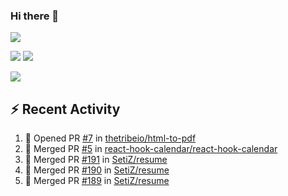 ### Hi there 👋

![](https://github-profile-summary-cards.vercel.app/api/cards/profile-details?username=SetiZ&theme=github_dark)

![](https://github-profile-summary-cards.vercel.app/api/cards/repos-per-language?username=SetiZ&theme=github_dark)
![](https://github-profile-summary-cards.vercel.app/api/cards/most-commit-language?username=SetiZ&theme=github_dark)

![](https://github-profile-summary-cards.vercel.app/api/cards/stats?username=SetiZ&theme=github_dark)

## :zap: Recent Activity	

<!--START_SECTION:activity-->
1. 💪 Opened PR [#7](https://github.com/thetribeio/html-to-pdf/pull/7) in [thetribeio/html-to-pdf](https://github.com/thetribeio/html-to-pdf)
2. 🎉 Merged PR [#5](https://github.com/react-hook-calendar/react-hook-calendar/pull/5) in [react-hook-calendar/react-hook-calendar](https://github.com/react-hook-calendar/react-hook-calendar)
3. 🎉 Merged PR [#191](https://github.com/SetiZ/resume/pull/191) in [SetiZ/resume](https://github.com/SetiZ/resume)
4. 🎉 Merged PR [#190](https://github.com/SetiZ/resume/pull/190) in [SetiZ/resume](https://github.com/SetiZ/resume)
5. 🎉 Merged PR [#189](https://github.com/SetiZ/resume/pull/189) in [SetiZ/resume](https://github.com/SetiZ/resume)
<!--END_SECTION:activity-->

<!--
**SetiZ/SetiZ** is a ✨ _special_ ✨ repository because its `README.md` (this file) appears on your GitHub profile.

Here are some ideas to get you started:

- 🔭 I’m currently working on ...
- 🌱 I’m currently learning ...
- 👯 I’m looking to collaborate on ...
- 🤔 I’m looking for help with ...
- 💬 Ask me about ...
- 📫 How to reach me: ...
- 😄 Pronouns: ...
- ⚡ Fun fact: ...
-->
